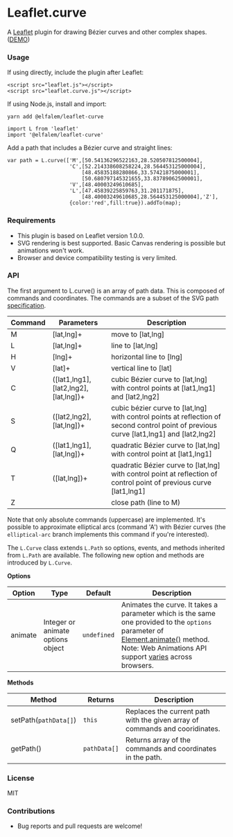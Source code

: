 # Leaflet.curve
A [Leaflet](http://leafletjs.com) plugin for drawing Bézier curves and other complex shapes. ([DEMO](http://elfalem.github.io/Leaflet.curve/))

### Usage
If using directly, include the plugin after Leaflet:
```
<script src="leaflet.js"></script>
<script src="leaflet.curve.js"></script>
```

If using Node.js, install and import:

```
yarn add @elfalem/leaflet-curve
```

```
import L from 'leaflet'
import '@elfalem/leaflet-curve'
```

Add a path that includes a Bézier curve and straight lines:
```
var path = L.curve(['M',[50.54136296522163,28.520507812500004],
					'C',[52.214338608258224,28.564453125000004],
						[48.45835188280866,33.57421875000001],
						[50.680797145321655,33.83789062500001],
					'V',[48.40003249610685],
					'L',[47.45839225859763,31.201171875],
						[48.40003249610685,28.564453125000004],'Z'],
					{color:'red',fill:true}).addTo(map);
```
### Requirements
* This plugin is based on Leaflet version 1.0.0.
* SVG rendering is best supported. Basic Canvas rendering is possible but animations won't work.
* Browser and device compatibility testing is very limited.

### API
The first argument to L.curve() is an array of path data. This is composed of commands and coordinates. The commands are a subset of the SVG path [specification](http://www.w3.org/TR/SVG/paths.html).

|Command|Parameters|Description|
|-------|----------|-----------|
|M|[lat,lng]+|move to [lat,lng]|
|L|[lat,lng]+|line to [lat,lng]|
|H|[lng]+|horizontal line to [lng]|
|V|[lat]+|vertical line to [lat]|
|C|([lat1,lng1],[lat2,lng2],[lat,lng])+|cubic Bézier curve to [lat,lng] with control points at [lat1,lng1] and [lat2,lng2]|
|S|([lat2,lng2],[lat,lng])+|cubic bézier curve to [lat,lng] with control points at reflection of second control point of previous curve [lat1,lng1] and [lat2,lng2]|
|Q|([lat1,lng1],[lat,lng])+|quadratic Bézier curve to [lat,lng] with control point at [lat1,lng1]|
|T|([lat,lng])+|quadratic Bézier curve to [lat,lng] with control point at reflection of control point of previous curve [lat1,lng1]|
|Z||close path (line to M)|

Note that only absolute commands (uppercase) are implemented. It's possible to approximate elliptical arcs (command 'A') with Bézier curves (the `elliptical-arc` branch implements this command if you're interested).

The `L.Curve` class extends `L.Path` so options, events, and methods inherited from `L.Path` are available. The following new option and methods are introduced by `L.Curve`.

**Options**

|Option|Type|Default|Description|
|------|----|-------|-----------|
|animate|Integer or animate options object|`undefined`|Animates the curve. It takes a parameter which is the same one provided to the `options` parameter of [Element.animate()](https://developer.mozilla.org/en-US/docs/Web/API/Element/animate) method. Note: Web Animations API support [varies](http://caniuse.com/#feat=web-animation) across browsers.|


**Methods**

|Method|Returns|Description|
|------|-------|-----------|
|setPath(`pathData[]`)|`this`|Replaces the current path with the given array of commands and cooridinates.|
|getPath()|`pathData[]`|Returns array of the commands and coordinates in the path.|

### License
MIT

### Contributions
* Bug reports and pull requests are welcome!
